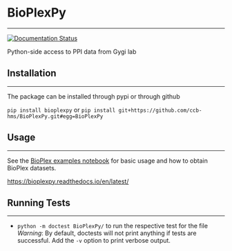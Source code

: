 # BioPlexPy
-------------
[![Documentation Status](https://readthedocs.org/projects/bioplexpy/badge/?version=latest)](http://bioplexpy.readthedocs.io/?badge=latest)

Python-side access to PPI data from Gygi lab

## Installation
-------------
The package can be installed through pypi or through github

`pip install bioplexpy`
or 
`pip install git+https://github.com/ccb-hms/BioPlexPy.git#egg=BioPlexPy`


## Usage
-------------
See the [BioPlex examples notebook](https://github.com/ccb-hms/BioPlexPy/blob/main/docs/BioPlex_Examples.ipynb) for basic usage and how to obtain
BioPlex datasets.

https://bioplexpy.readthedocs.io/en/latest/

## Running Tests
-------------

* `python -m doctest BioPlexPy/` to run the respective test for the file
*Warning*: By default, doctests will not print anything if tests are successful.
Add the `-v` option to print verbose output.

